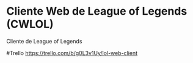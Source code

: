 # Cliente Web de League of Legends (CWLOL)
Cliente de League of Legends

#Trello
https://trello.com/b/g0L3v1Uy/lol-web-client
